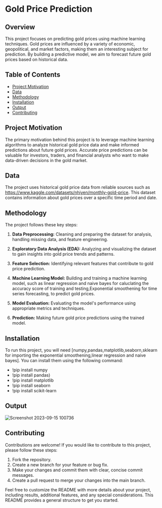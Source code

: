 
# Gold Price Prediction

## Overview

This project focuses on predicting gold prices using machine learning techniques. Gold prices are influenced by a variety of economic, geopolitical, and market factors, making them an interesting subject for prediction. By building a predictive model, we aim to forecast future gold prices based on historical data.

## Table of Contents

- [Project Motivation](#project-motivation)
- [Data](#data)
- [Methodology](#methodology)
- [Installation](#installation)
- [Output](#Output)
- [Contributing](#contributing)

## Project Motivation

The primary motivation behind this project is to leverage machine learning algorithms to analyze historical gold price data and make informed predictions about future gold prices. Accurate price predictions can be valuable for investors, traders, and financial analysts who want to make data-driven decisions in the gold market.

## Data

The project uses historical gold price data from reliable sources such as https://www.kaggle.com/datasets/nhiyen/monthly-gold-price. This dataset contains information about gold prices over a specific time period and date.

## Methodology

The project follows these key steps:

1. **Data Preprocessing:** Cleaning and preparing the dataset for analysis, handling missing data, and feature engineering.

2. **Exploratory Data Analysis (EDA):** Analyzing and visualizing the dataset to gain insights into gold price trends and patterns.

3. **Feature Selection:** Identifying relevant features that contribute to gold price prediction.

4. **Machine Learning Model:** Building and training a machine learning model, such as linear regression and naive bayes for caluclating the accuracy score of training and testing,Exponential smoothening for time series forecasting, to predict gold prices.

5. **Model Evaluation:** Evaluating the model's performance using appropriate metrics and techniques.

6. **Prediction:** Making future gold price predictions using the trained model.

## Installation

To run this project, you will need [numpy,pandas,matplotlib,seaborn,sklearn for importing the exponential smoothening,linear regression and naive bayes]. You can install them using the following command:

- !pip install numpy
- !pip install pandas)
- !pip install matplotlib
- !pip install seaborn
- !pip install scikit-learn

## Output
![Screenshot 2023-09-15 100736](https://github.com/Pavankurapati03/Gold_Price_Prediction/assets/124707043/3b985fd5-53bc-425b-b394-aa0d51597877)



## Contributing

Contributions are welcome! If you would like to contribute to this project, please follow these steps:

1. Fork the repository.
2. Create a new branch for your feature or bug fix.
3. Make your changes and commit them with clear, concise commit messages.
4. Create a pull request to merge your changes into the main branch.


Feel free to customize the README with more details about your project, including results, additional features, and any special considerations. This README provides a general structure to get you started.
